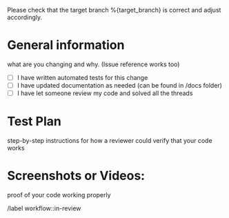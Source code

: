 Please check that the target branch %{target_branch} is correct and adjust accordingly.

# General information
what are you changing and why. (Issue reference works too)

- [ ] I have written automated tests for this change
- [ ] I have updated documentation as needed (can be found in /docs folder)
- [ ] I have let someone review my code and solved all the threads

<!-- 
Optional at the moment:
- [ ] I have updated the [Changelog entry](https://docs.gitlab.com/ee/development/changelog.html) 
!-->

# Test Plan
step-by-step instructions for how a reviewer could verify that your code works


# Screenshots or Videos: 
proof of your code working properly

/label workflow::in-review
